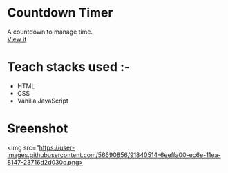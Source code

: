 # Countdown Timer
A countdown to manage time.</br>
[View it](https://countdown-timer-javascript.netlify.app/)

# Teach stacks used :-
- HTML
- CSS
- Vanilla JavaScript

# Sreenshot
<img src="https://user-images.githubusercontent.com/56690856/91840514-6eeffa00-ec6e-11ea-8147-23716d2d030c.png>
